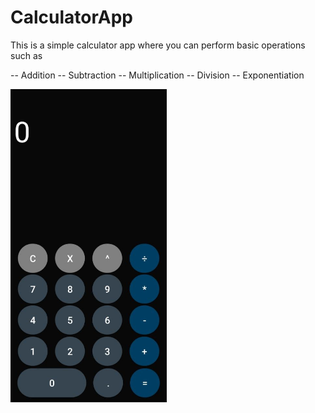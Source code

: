 # CalculatorApp

This is a simple calculator app where you can perform basic operations such as

-- Addition
-- Subtraction
-- Multiplication
-- Division
-- Exponentiation

<img src="https://github.com/Zainab-Saad/CalculatorApp/blob/master/README_image.jpeg" width = "250" height="501"/>

